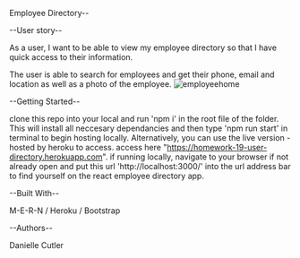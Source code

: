 Employee Directory--

--User story--

As a user, I want to be able to view my  employee directory so that I have quick access to their information.

The user is able to search for employees and get their phone, email and location as well as a photo of the employee.
![employeehome](https://user-images.githubusercontent.com/72281065/105380921-a7678480-5bcb-11eb-8a09-c9b9b67220e4.JPG)


--Getting Started--

clone this repo into your local and run 'npm i' in the root file of the folder. This will install all neccesary dependancies and then type 'npm run start' in terminal to begin hosting locally. Alternatively, you can use the live version - hosted by heroku to access. access here "https://homework-19-user-directory.herokuapp.com". if running locally, navigate to your browser if not already open and put this url 'http://localhost:3000/' into the url address bar to find yourself on the react employee directory app.

--Built With--

M-E-R-N / Heroku / Bootstrap

--Authors--

Danielle Cutler

